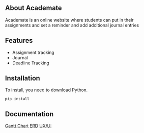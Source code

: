 ## About Academate
Academate is an online website where students can put in their assignments and set a reminder and add additional journal entries

## Features
   - Assignment tracking
   - Journal
   - Deadline Tracking

## Installation
To install, you need to download Python.

```
pip install
```

## Documentation
[Gantt Chart](https://docs.google.com/spreadsheets/d/1ca0ybWjHeHQHuCkDHali0feMHRCaOgq4j0gzN7t9cD8/edit?usp=sharing)
[ERD](ERD.png)
[UX/UI](https://www.figma.com/design/2axIfrvskVSAeCO6U2j7RO/Untitled?node-id=0-1&t=SK59hRDDq0a7CAFe-1)
